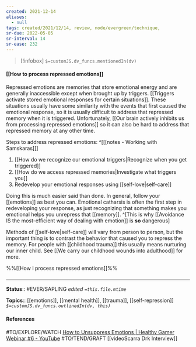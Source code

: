 ```yaml
---
created: 2021-12-14
aliases:
  - null
tags: created/2021/12/14, review, node/evergreen/technique,
sr-due: 2022-05-05
sr-interval: 14
sr-ease: 232
---
```

> [!infobox]
`$=customJS.dv_funcs.mentionedIn(dv)`

#### [[How to process repressed emotions]] 

Repressed emotions are memories that store emotional energy and are generally inaccessible except when brought up by triggers.
[[Triggers activate stored emotional responses for certain situations]].
These situations usually have some similarity with the events that first caused the emotional response,
so it is usually difficult to address that repressed memory when it is triggered.
Unfortunately,
[[Our brain actively inhibits us from processing repressed emotions]] so it can also be hard to address that repressed memory at any other time.

Steps to address repressed emotions: ^[[[notes - Working with Samskaras]]]
1. [[How do we recognize our emotional triggers|Recognize when you get triggered]] 
2. [[How do we access repressed memories|Investigate what triggers you]]
3. Redevelop your emotional responses using [[self-love|self-care]]

Doing this is much easier said than done.
In general,
follow your [[emotions]] as best you can.
Emotional catharsis is often the first step in redeveloping your response, as just recognizing that something makes you emotional helps you unrepress that [[memory]].
^[This is why [[Avoidance IS the most-efficient way of dealing with emotion]] is **so** dangerous]

Methods of [[self-love|self-care]] will vary from person to person, but the important thing is to contrast the behavior that caused you to repress the memory.
For people with [[childhood trauma]] this usually means nurturing our inner child.
See [[We carry our childhood wounds into adulthood]] for more.

 %%[[How I process repressed emotions]]%%

### <hr class="footnote"/>

**Status**:: #EVER/SAPLING 
*edited `=this.file.mtime`*

**Topics**:: [[emotions]], [[mental health]], [[trauma]], [[self-repression]]
*`$=customJS.dv_funcs.outlinedIn(dv, this)`*

#### References

#TO/EXPLORE/WATCH [How to Unsuppress Emotions | Healthy Gamer Webinar #6 - YouTube](https://www.youtube.com/watch?v=70669ZJdmWg)
#TO/TEND/GRAFT [[videoScarra Drk Interview]]
